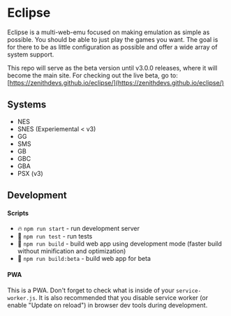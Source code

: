 # Eclipse
Eclipse is a multi-web-emu focused on making emulation as simple as possible. You should be able to just play the games you want. The goal is for there to be as little configuration as possible and offer a wide array of system support. 

This repo will serve as the beta version until v3.0.0 releases, where it will become the main site. For checking out the live beta, go to: [https://zenithdevs.github.io/eclipse/](https://zenithdevs.github.io/eclipse/)

## Systems
- NES
- SNES (Experiemental < v3)
- GG
- SMS
- GB
- GBC
- GBA
- PSX (v3)

## Development

#### Scripts
* 🔥 `npm run start` - run development server
* 🔧 `npm run test` - run tests
* 🔧 `npm run build` - build web app using development mode (faster build without minification and optimization)
* 🔧 `npm run build:beta` - build web app for beta

#### PWA
This is a PWA. Don't forget to check what is inside of your `service-worker.js`. It is also recommended that you disable service worker (or enable "Update on reload") in browser dev tools during development.
